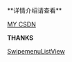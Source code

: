 <meta http-equiv="Content-Type" content="text/html; charset=utf-8">
**详情介绍请查看**

[MY CSDN](http://blog.csdn.net/andy_l1/article/details/74915533)

**THANKS**

[SwipemenuListView](https://github.com/baoyongzhang/SwipeMenuListView)
